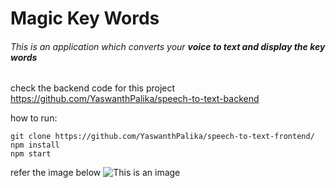 # Magic Key Words
###### This is an application which converts your **voice to text and display the key words**
check the backend code for this project https://github.com/YaswanthPalika/speech-to-text-backend

how to run:
```
git clone https://github.com/YaswanthPalika/speech-to-text-frontend/
npm install
npm start
```
refer the image below
![This is an image](https://res.cloudinary.com/doaejwdmk/video/upload/v1669908819/speech_ug9tke.git)

